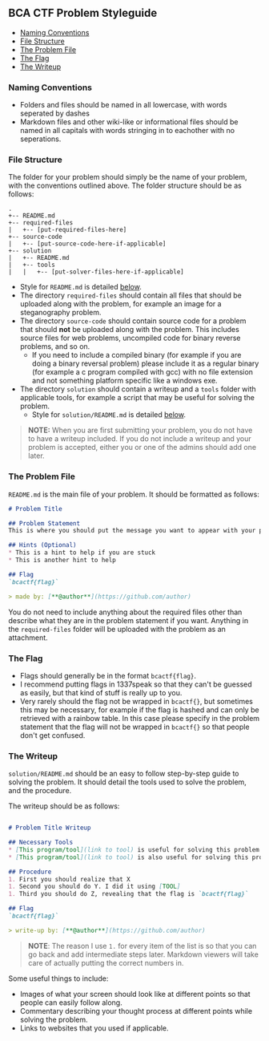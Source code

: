 ## BCA CTF Problem Styleguide

* [Naming Conventions](#naming-conventions)
* [File Structure](#file-structure)
* [The Problem File](#the-problem-file)
* [The Flag](#the-flag)
* [The Writeup](#the-writeup)

### Naming Conventions

* Folders and files should be named in all lowercase, with words seperated by dashes
* Markdown files and other wiki-like or informational files should be named in all capitals with words stringing in to eachother with no seperations.

### File Structure

The folder for your problem should simply be the name of your problem, with the conventions outlined above. The folder structure should be as follows:

```
.
+-- README.md
+-- required-files
|	+-- [put-required-files-here]
+-- source-code
|	+-- [put-source-code-here-if-applicable]
+-- solution
|	+-- README.md
|	+-- tools
|	|	+-- [put-solver-files-here-if-applicable]

```

* Style for `README.md` is detailed [below](#the-problem-file).
* The directory `required-files` should contain all files that should be uploaded along with the problem, for example an image for a steganography problem.
* The directory `source-code` should contain source code for a problem that should **not** be uploaded along with the problem. This includes source files for web problems, uncompiled code for binary reverse problems, and so on.
	* If you need to include a compiled binary (for example if you are doing a binary reversal problem) please include it as a regular binary (for example a c program compiled with gcc) with no file extension and not something platform specific like a windows exe.
* The directory `solution` should contain a writeup and a `tools` folder with applicable tools, for example a script that may be useful for solving the problem.
	* Style for `solution/README.md` is detailed [below](#the-writeup).

> **NOTE:** When you are first submitting your problem, you do not have to have a writeup included. If you do not include a writeup and your problem is accepted, either you or one of the admins should add one later.

### The Problem File

`README.md` is the main file of your problem. It should be formatted as follows:

```markdown
# Problem Title

## Problem Statement
This is where you should put the message you want to appear with your problem.

## Hints (Optional)
* This is a hint to help if you are stuck
* This is another hint to help

## Flag
`bcactf{flag}`

> made by: [**@author**](https://github.com/author)

```

You do not need to include anything about the required files other than describe what they are in the problem statement if you want. Anything in the `required-files` folder will be uploaded with the problem as an attachment.

### The Flag

* Flags should generally be in the format `bcactf{flag}`. 
* I recommend putting flags in 1337speak so that they can't be guessed as easily, but that kind of stuff is really up to you. 
* Very rarely should the flag not be wrapped in `bcactf{}`, but sometimes this may be necessary, for example if the flag is hashed and can only be retrieved with a rainbow table. In this case please specify in the problem statement that the flag will not be wrapped in `bcactf{}` so that people don't get confused.

### The Writeup

`solution/README.md` should be an easy to follow step-by-step guide to solving the problem. It should detail the tools used to solve the problem, and the procedure.

The writeup should be as follows:

```markdown

# Problem Title Writeup

## Necessary Tools
* [This program/tool](link to tool) is useful for solving this problem
* [This program/tool](link to tool) is also useful for solving this problem

## Procedure
1. First you should realize that X
1. Second you should do Y. I did it using [TOOL]
1. Third you should do Z, revealing that the flag is `bcactf{flag}`

## Flag
`bcactf{flag}`

> write-up by: [**@author**](https://github.com/author)

```

>**NOTE**: The reason I use `1.` for every item of the list is so that you can go back and add intermediate steps later. Markdown viewers will take care of actually putting the correct numbers in.

Some useful things to include:

* Images of what your screen should look like at different points so that people can easily follow along.
* Commentary describing your thought process at different points while solving the problem.
* Links to websites that you used if applicable.
